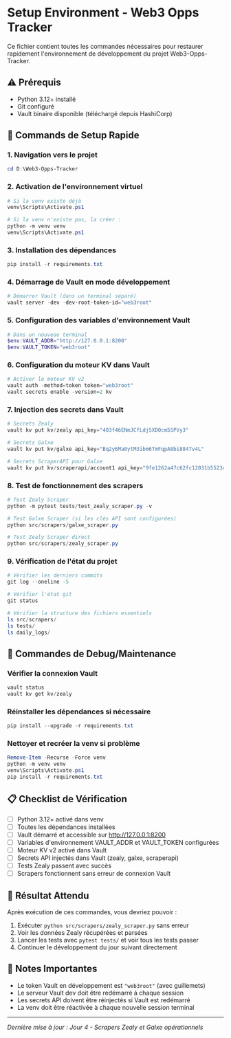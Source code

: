 # Setup Environment - Web3 Opps Tracker

Ce fichier contient toutes les commandes nécessaires pour restaurer rapidement l'environnement de développement du projet Web3-Opps-Tracker.

## ⚠️ Prérequis
- Python 3.12+ installé
- Git configuré
- Vault binaire disponible (téléchargé depuis HashiCorp)

## 🚀 Commands de Setup Rapide

### 1. Navigation vers le projet
```powershell
cd D:\Web3-Opps-Tracker
```

### 2. Activation de l'environnement virtuel
```powershell
# Si la venv existe déjà
venv\Scripts\Activate.ps1

# Si la venv n'existe pas, la créer :
python -m venv venv
venv\Scripts\Activate.ps1
```

### 3. Installation des dépendances
```powershell
pip install -r requirements.txt
```

### 4. Démarrage de Vault en mode développement
```powershell
# Démarrer Vault (dans un terminal séparé)
vault server -dev -dev-root-token-id="web3root"
```

### 5. Configuration des variables d'environnement Vault
```powershell
# Dans un nouveau terminal
$env:VAULT_ADDR="http://127.0.0.1:8200"
$env:VAULT_TOKEN="web3root"
```

### 6. Configuration du moteur KV dans Vault
```powershell
# Activer le moteur KV v2
vault auth -method=token token="web3root"
vault secrets enable -version=2 kv
```

### 7. Injection des secrets dans Vault
```powershell
# Secrets Zealy
vault kv put kv/zealy api_key="403f46ENmJCfLdjSXD0cm5SPVy3"

# Secrets Galxe
vault kv put kv/galxe api_key="Bq2y6Ma0ytM3ibm6TmFqpA8bi8847v4L"

# Secrets ScraperAPI pour Galxe
vault kv put kv/scraperapi/account1 api_key="9fe1262a47c62fc12031b5523c96e527"
```

### 8. Test de fonctionnement des scrapers
```powershell
# Test Zealy Scraper
python -m pytest tests/test_zealy_scraper.py -v

# Test Galxe Scraper (si les clés API sont configurées)
python src/scrapers/galxe_scraper.py

# Test Zealy Scraper direct
python src/scrapers/zealy_scraper.py
```

### 9. Vérification de l'état du projet
```powershell
# Vérifier les derniers commits
git log --oneline -5

# Vérifier l'état git
git status

# Vérifier la structure des fichiers essentiels
ls src/scrapers/
ls tests/
ls daily_logs/
```

## 🔧 Commandes de Debug/Maintenance

### Vérifier la connexion Vault
```powershell
vault status
vault kv get kv/zealy
```

### Réinstaller les dépendances si nécessaire
```powershell
pip install --upgrade -r requirements.txt
```

### Nettoyer et recréer la venv si problème
```powershell
Remove-Item -Recurse -Force venv
python -m venv venv
venv\Scripts\Activate.ps1
pip install -r requirements.txt
```

## 📋 Checklist de Vérification

- [ ] Python 3.12+ activé dans venv
- [ ] Toutes les dépendances installées
- [ ] Vault démarré et accessible sur http://127.0.0.1:8200
- [ ] Variables d'environnement VAULT_ADDR et VAULT_TOKEN configurées
- [ ] Moteur KV v2 activé dans Vault
- [ ] Secrets API injectés dans Vault (zealy, galxe, scraperapi)
- [ ] Tests Zealy passent avec succès
- [ ] Scrapers fonctionnent sans erreur de connexion Vault

## 🎯 Résultat Attendu

Après exécution de ces commandes, vous devriez pouvoir :
1. Exécuter `python src/scrapers/zealy_scraper.py` sans erreur
2. Voir les données Zealy récupérées et parsées
3. Lancer les tests avec `pytest tests/` et voir tous les tests passer
4. Continuer le développement du jour suivant directement

## 📝 Notes Importantes

- Le token Vault en développement est `"web3root"` (avec guillemets)
- Le serveur Vault dev doit être redémarré à chaque session
- Les secrets API doivent être réinjectés si Vault est redémarré
- La venv doit être réactivée à chaque nouvelle session terminal

---
*Dernière mise à jour : Jour 4 - Scrapers Zealy et Galxe opérationnels*
